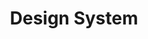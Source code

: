 ---
permalink: false
hideInSitemap: true
tags: level1
parent: en
key: designsystem_en
title: Design System
alternativetitle: The SBB Design System.
redirect: /en/design-system/getting-started/designing/
order: 4
---